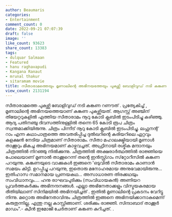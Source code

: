 ```yaml
---
author: Beaumaris
categories:
- Entertainment
comment_count: 0
date: 2022-09-21 07:07:39
draft: false
image: ''
like_count: 93623
share_count: 13383
tags:
- dulquar Salmaan
- Featured
- hanu raghavapudi
- Kangana Ranaut
- mrunal thakur
- sitaramam movie
title: സീതാരാമത്തെയും മൃണാലിന്റെ അഭിനയത്തേയും പുകഴ്ത്തി ബോളിവുഡ് നടി കങ്കണ റണൗത്
view_count: 2131194
---
```


സീതാരാമത്തെ പുകഴ്ത്തി ബോളിവുഡ് നടി കങ്കണ റണൗത് . പ്രത്യേകിച്ച് , മൃണാലിന്റെ അഭിനയത്തെയാണ് കങ്കണ പുകഴ്ത്തിയത്. ആഗസ്റ്റ് അഞ്ചിന് തിയേറ്ററുകളിൽ എത്തിയ സീതാരാമം നൂറു കോടി ക്ലബിൽ ഇടംപിടിച്ചു കഴിഞ്ഞു. ആദ്യ പതിനഞ്ചു ദിവസത്തിനുള്ളിൽ തന്നെ 65 കോടി രൂപ ചിത്രം സ്വന്തമാക്കിയിരുന്നു. ചിത്രം പിന്നീട് നൂറു കോടി ക്ലബിൽ ഇടംപിടിച്ചു. ലഫ്റ്റനന്റ് റാം എന്ന കഥാപാത്രത്തെ അവതരിപ്പിച്ച ദുൽഖറിന്റെ കരിയറിലെ ഏറ്റവും കളക്ഷൻ നേടിയ ചിത്രമാണ് സീതാരാമം. സീതാ മഹാലക്ഷ്മിയായി മൃണാൾ താക്കൂറും മികച്ച അഭിനയമാണ് കാഴ്ചവച്ചത്. അഫ്രീനായി രശ്മിക മന്ദാനയും ചിത്രത്തിൽ നിറഞ്ഞു നിൽക്കുന്നു. ചിത്രത്തിൽ അക്ഷരാർത്ഥത്തിൽ രാജ്ഞിയെ പോലെയാണ് മൃണാൽ താക്കൂറെന്ന് തന്റെ ഇൻസ്റ്റ്ഗ്രാം സ്‌റ്റോറീസിൽ കങ്കണ പറയുന്നു. കങ്കണയുടെ വാക്കുകൾ ഇങ്ങനെ 'ഒടുവിൽ സീതാരാമം കാണാൻ സമയം കിട്ടി. ഉറപ്പിച്ചു പറയുന്നു, ഇതൊരു മനോഹരമായ അനുഭവമായിരുന്നു... ഇതിഹാസ സമാനമായ പ്രണയകഥ... അസാധാരണ തിരക്കഥയും സംവിധാനവും.... ഹനു രാഘവപുടിക്കും (സംവിധായകൻ) അണിയറ പ്രവർത്തകർക്കും അഭിനന്ദനങ്ങൾ. എല്ലാ അഭിനേതാക്കളും വിസ്മയകരമായ രീതിയിലാണ് സിനിമയിൽ അഭിനയിച്ചത് . ഇതിൽ മൃണാലിന്റെ പ്രകടനം വേറിട്ടു നിന്നു. മറ്റൊരു അഭിനേതാവിനും ചിത്രത്തിൽ ഇങ്ങനെ അഭിനയിക്കാനാകുമെന്ന് കരുതുന്നില്ല. എന്തു നല്ല കാസ്റ്റിങ്ങാണ്. ശരിക്കും രാജ്ഞി. സിന്ദാബാദ് താക്കൂർ മാഡം".- ക്വീൻ ഇമോജി ചേർതാണ് കങ്കണ കുറിച്ചത്. .